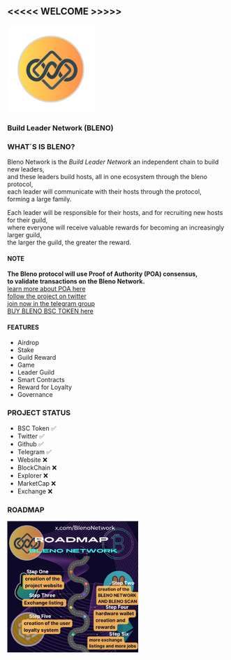 ## <<<<< WELCOME >>>>>                                           
<img src='logo.png' width='200' height='200'  alt="Project's logo" />

### Build Leader Network (BLENO)

### WHAT´S IS BLENO?

Bleno Network is the *Build Leader Network* an independent chain to build new leaders,</br>
and these leaders build hosts, all in one ecosystem through the bleno protocol, </br>
each leader will communicate with their hosts through the protocol, </br>
forming a large family.</br>

Each leader will be responsible for their hosts, and for recruiting new hosts for their guild, </br>
where everyone will receive valuable rewards for becoming an increasingly larger guild, </br>
the larger the guild, the greater the reward. </br>

#### NOTE
<b>The Bleno protocol will use Proof of Authority (POA) consensus, </br>
to validate transactions on the Bleno Network.</b> </br>
[learn more about POA here](https://en.wikipedia.org/wiki/Proof_of_authority) </br>
[follow the project on twitter](https://x.com/BlenoNetwork) </br>
[join now in the telegram group](https://t.me/blenonetwork) </br>
[BUY BLENO BSC TOKEN here](https://four.meme/token/0x1d351d70571852b41d27a2c0405685a468664444)

#### FEATURES </br>
- Airdrop </br>
- Stake </br>
- Guild Reward </br>
- Game </br>
- Leader Guild </br>
- Smart Contracts </br>
- Reward for Loyalty </br>
- Governance</br>

### PROJECT STATUS

- BSC Token ✅
- Twitter ✅
- Github ✅
- Telegram ✅
- Website ❌
- BlockChain ❌
- Explorer ❌
- MarketCap ❌
- Exchange ❌

### ROADMAP

<img src='rdmp.png' width='300' height='300'  alt="Project's logo" />
